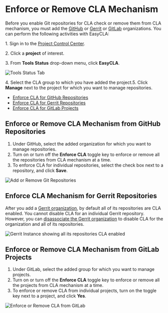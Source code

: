 # Enforce or Remove CLA Mechanism

Before you enable Git repositories for CLA check or remove them from CLA mechanism, you must add the [GitHub](add-and-manage-github-organizations.md#add-github-organization) or [Gerrit](add-and-manage-gerrit-organizations.md#add-gerrit-organization) or [GitLab](add-and-manage-gitlab-groups.md#add-gitlab-groups) organizations. You can perform the following activities with EasyCLA:

1\. Sign in to the [Project Control Center](https://projectadmin.lfx.linuxfoundation.org).

2\. Click a **project** of interest.

3\. From **Tools Status** drop-down menu, click **EasyCLA**.

![Tools Status Tab](broken-reference)

4\. Select the CLA group to which you have added the project.5. Click **Manage** next to the project for which you want to manage repositories.

* ​[Enforce CLA for GitHub Repositories](enforce-or-remove-cla-mechanism.md#enforce-or-remove-cla-mechanism-from-github-repositories)​
* ​[Enforce CLA for Gerrit Repositories​](enforce-or-remove-cla-mechanism.md#enforce-cla-mechanism-for-gerrit-repositories)
* [​Enforce CLA for GitLab Projects​](enforce-or-remove-cla-mechanism.md#enforce-or-remove-cla-mechanism-from-gitlab-projects)

## Enforce or Remove CLA Mechanism from GitHub Repositories <a href="#enforce-or-remove-cla-mechanism-from-github-repositories" id="enforce-or-remove-cla-mechanism-from-github-repositories"></a>

1. Under GitHub, select the added organization for which you want to manage repositories.
2. Turn on or turn off the **Enforce CLA** toggle key to enforce or remove all the repositories from CLA mechanism at a time.
3. To enforce CLA for individual repositories, select the check box next to a repository, and click **Save**.

![Add or Remove Git Repositories](broken-reference)

## Enforce CLA Mechanism for Gerrit Repositories <a href="#enforce-cla-mechanism-for-gerrit-repositories" id="enforce-cla-mechanism-for-gerrit-repositories"></a>

After you add a [Gerrit organization](add-and-manage-gerrit-organizations.md#add-gerrit-organization), by default all of its repositories are CLA enabled. You cannot disable CLA for an individual Gerrit repository. However, you can [disassociate the Gerrit organization](add-and-manage-gerrit-organizations.md#disassociate-gerrit-organization) to disable CLA for the organization and all of its repositories.

![Gerrit Instance showing all its repositories CLA enabled](broken-reference)

## Enforce or Remove CLA Mechanism from GitLab Projects <a href="#enforce-or-remove-cla-mechanism-from-gitlab-projects" id="enforce-or-remove-cla-mechanism-from-gitlab-projects"></a>

1. Under GitLab, select the added group for which you want to manage projects.
2. Turn on or turn off the **Enforce CLA** toggle key to enforce or remove all the projects from CLA mechanism at a time.
3. To enforce or remove CLA from individual projects, turn on the toggle key next to a project, and click **Yes**.

![Enforce or Remove CLA from GitLab](broken-reference)
